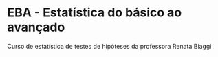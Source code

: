 # EBA - Estatística do básico ao avançado
Curso de estatística de testes de hipóteses da professora Renata Biaggi
